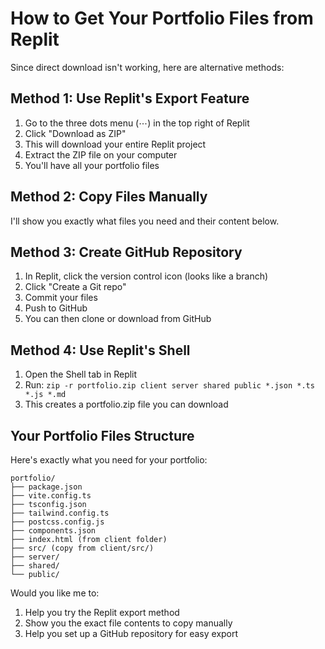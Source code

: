 # How to Get Your Portfolio Files from Replit

Since direct download isn't working, here are alternative methods:

## Method 1: Use Replit's Export Feature
1. Go to the three dots menu (⋯) in the top right of Replit
2. Click "Download as ZIP"
3. This will download your entire Replit project
4. Extract the ZIP file on your computer
5. You'll have all your portfolio files

## Method 2: Copy Files Manually
I'll show you exactly what files you need and their content below.

## Method 3: Create GitHub Repository
1. In Replit, click the version control icon (looks like a branch)
2. Click "Create a Git repo"
3. Commit your files
4. Push to GitHub
5. You can then clone or download from GitHub

## Method 4: Use Replit's Shell
1. Open the Shell tab in Replit
2. Run: `zip -r portfolio.zip client server shared public *.json *.ts *.js *.md`
3. This creates a portfolio.zip file you can download

## Your Portfolio Files Structure

Here's exactly what you need for your portfolio:

```
portfolio/
├── package.json
├── vite.config.ts  
├── tsconfig.json
├── tailwind.config.ts
├── postcss.config.js
├── components.json
├── index.html (from client folder)
├── src/ (copy from client/src/)
├── server/
├── shared/
└── public/
```

Would you like me to:
1. Help you try the Replit export method
2. Show you the exact file contents to copy manually
3. Help you set up a GitHub repository for easy export